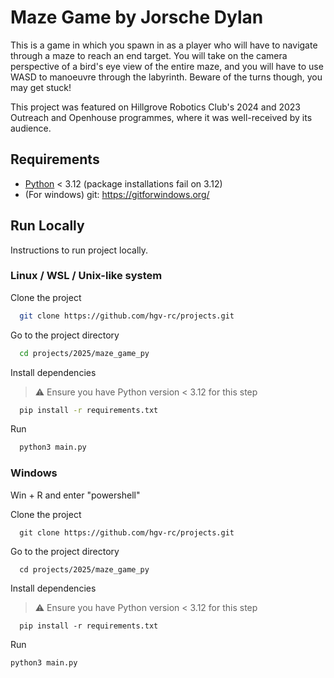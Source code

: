# Maze Game by Jorsche Dylan
This is a game in which you spawn in as a player who will have to navigate through a maze to reach an end target. You will take on the camera perspective of a bird's eye view of the entire maze, and you will have to use WASD to manoeuvre through the labyrinth. Beware of the turns though, you may get stuck!

This project was featured on Hillgrove Robotics Club's 2024 and 2023 Outreach and Openhouse programmes, where it was well-received by its audience.





## Requirements
- [Python](https://www.python.org/downloads/) < 3.12 (package installations fail on 3.12)
- (For windows) git: https://gitforwindows.org/
## Run Locally
Instructions to run project locally.


### Linux / WSL / Unix-like system
Clone the project

```bash
  git clone https://github.com/hgv-rc/projects.git
```

Go to the project directory

```bash
  cd projects/2025/maze_game_py
```

Install dependencies

> ⚠️ Ensure you have Python version < 3.12 for this step

```bash
  pip install -r requirements.txt
```

Run

```bash
  python3 main.py
```

### Windows
Win + R and enter "powershell"

Clone the project
```
  git clone https://github.com/hgv-rc/projects.git
```

Go to the project directory
```
  cd projects/2025/maze_game_py
```

Install dependencies 
> ⚠️ Ensure you have Python version < 3.12 for this step 

```
  pip install -r requirements.txt
```

Run

```
python3 main.py
```
